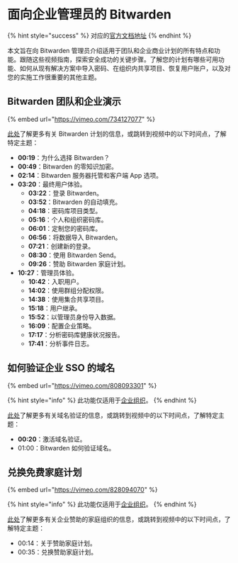 # 面向企业管理员的 Bitwarden

{% hint style="success" %}
对应的[官方文档地址](https://bitwarden.com/help/bitwarden-for-business-admins/)
{% endhint %}

本文旨在向 Bitwarden 管理员介绍适用于团队和企业商业计划的所有特点和功能。跟随这些视频指南，探索安全成功的关键步骤。了解您的计划有哪些可用功能、如何从现有解决方案中导入密码、在组织内共享项目、恢复用户账户，以及对您的实施工作很重要的其他主题。

## Bitwarden 团队和企业演示 <a href="#bitwarden-teams-and-enterprise-demo" id="bitwarden-teams-and-enterprise-demo"></a>

{% embed url="https://vimeo.com/734127077" %}

[此处](../plans-and-pricing/password-manager/about-bitwarden-plans.md)了解更多有关 Bitwarden 计划的信息，或跳转到视频中的以下时间点，了解特定主题：

* **00:19**：为什么选择 Bitwarden？
* **00:49**：Bitwarden 的零知识加密。
* **02:14**：Bitwarden 服务器托管和客户端 App 选项。
* **03:20**：最终用户体验。
  * **03:22**：登录 Bitwarden。
  * **03:52**：Bitwarden 的自动填充。
  * **04:18**：密码库项目类型。
  * **05:16**：个人和组织密码库。
  * **06:01**：定制您的密码库。
  * **06:56**：将数据导入 Bitwarden。
  * **07:21**：创建新的登录。
  * **08:30**：使用 Bitwarden Send。
  * **09:26**：赞助 Bitwarden 家庭计划。
* **10:27**：管理员体验。
  * **10:42**：入职用户。
  * **14:02**：使用群组分配权限。
  * **14:38**：使用集合共享项目。
  * **15:18**：用户继承。
  * **15:52**：以管理员身份导入数据。
  * **16:09**：配置企业策略。
  * **17:17**：分析密码库健康状况报告。
  * **17:41**：分析事件日志。

## 如何验证企业 SSO 的域名 <a href="#how-to-verify-your-domain-for-enterprise-sso" id="how-to-verify-your-domain-for-enterprise-sso"></a>

{% embed url="https://vimeo.com/808093301" %}

{% hint style="info" %}
此功能仅适用于[企业组织](../plans-and-pricing/password-manager/about-bitwarden-plans.md)。
{% endhint %}

[此处](../admin-console/login-with-sso/domain-verification.md)了解更多有关域名验证的信息，或跳转到视频中的以下时间点，了解特定主题：

* **00:20**：激活域名验证。
* 01:00：Bitwarden 如何验证域名。

## 兑换免费家庭计划 <a href="#redeeming-your-free-families-plan" id="redeeming-your-free-families-plan"></a>

{% embed url="https://vimeo.com/828094070" %}

{% hint style="info" %}
此功能仅适用于[企业组织](../plans-and-pricing/password-manager/about-bitwarden-plans.md)。
{% endhint %}

[此处](../plans-and-pricing/password-manager/redeem-families-sponsorship.md)了解更多有关企业赞助的家庭组织的信息，或跳转到视频中的以下时间点，了解特定主题：

* 00:14：关于赞助家庭计划。
* 00:35：兑换赞助家庭计划。

